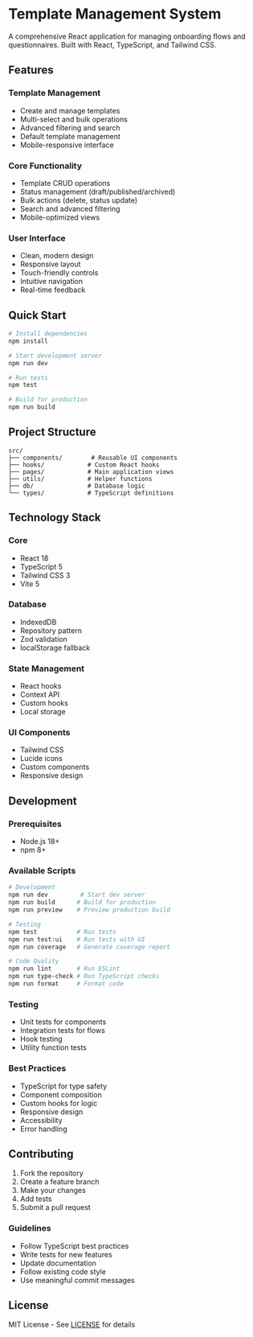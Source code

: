 # Template Management System

A comprehensive React application for managing onboarding flows and questionnaires. Built with React, TypeScript, and Tailwind CSS.

## Features

### Template Management
- Create and manage templates
- Multi-select and bulk operations
- Advanced filtering and search
- Default template management
- Mobile-responsive interface

### Core Functionality
- Template CRUD operations
- Status management (draft/published/archived)
- Bulk actions (delete, status update)
- Search and advanced filtering
- Mobile-optimized views

### User Interface
- Clean, modern design
- Responsive layout
- Touch-friendly controls
- Intuitive navigation
- Real-time feedback

## Quick Start

```bash
# Install dependencies
npm install

# Start development server
npm run dev

# Run tests
npm test

# Build for production
npm run build
```

## Project Structure

```
src/
├── components/        # Reusable UI components
├── hooks/            # Custom React hooks
├── pages/            # Main application views
├── utils/            # Helper functions
├── db/               # Database logic
└── types/            # TypeScript definitions
```

## Technology Stack

### Core
- React 18
- TypeScript 5
- Tailwind CSS 3
- Vite 5

### Database
- IndexedDB
- Repository pattern
- Zod validation
- localStorage fallback

### State Management
- React hooks
- Context API
- Custom hooks
- Local storage

### UI Components
- Tailwind CSS
- Lucide icons
- Custom components
- Responsive design

## Development

### Prerequisites
- Node.js 18+
- npm 8+

### Available Scripts

```bash
# Development
npm run dev         # Start dev server
npm run build      # Build for production
npm run preview    # Preview production build

# Testing
npm test           # Run tests
npm run test:ui    # Run tests with UI
npm run coverage   # Generate coverage report

# Code Quality
npm run lint       # Run ESLint
npm run type-check # Run TypeScript checks
npm run format     # Format code
```

### Testing
- Unit tests for components
- Integration tests for flows
- Hook testing
- Utility function tests

### Best Practices
- TypeScript for type safety
- Component composition
- Custom hooks for logic
- Responsive design
- Accessibility
- Error handling

## Contributing

1. Fork the repository
2. Create a feature branch
3. Make your changes
4. Add tests
5. Submit a pull request

### Guidelines
- Follow TypeScript best practices
- Write tests for new features
- Update documentation
- Follow existing code style
- Use meaningful commit messages

## License

MIT License - See [LICENSE](LICENSE) for details